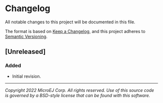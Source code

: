 # Changelog

All notable changes to this project will be documented in this file.

The format is based on [Keep a Changelog](https://keepachangelog.com/en/1.0.0/),
and this project adheres to [Semantic Versioning](https://semver.org/spec/v2.0.0.html).

## [Unreleased]
### Added
 - Initial revision.

---
_Copyright 2022 MicroEJ Corp. All rights reserved._
_Use of this source code is governed by a BSD-style license that can be found with this software._